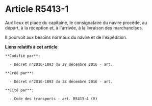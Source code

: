 # Article R5413-1

Aux lieux et place du capitaine, le consignataire du navire procède, au départ, à la réception et, à l'arrivée, à la
livraison des marchandises.

Il pourvoit aux besoins normaux du navire et de l'expédition.

**Liens relatifs à cet article**

	**Codifié par**:

	  - Décret n°2016-1893 du 28 décembre 2016 - art.

	**Créé par**:

	  - Décret n°2016-1893 du 28 décembre 2016 - art.

	**Cité par**:

	  - Code des transports - art. R5413-4 (V)

